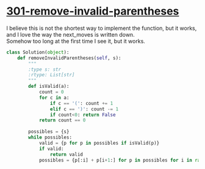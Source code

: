 # [301-remove-invalid-parentheses](https://leetcode.com/problems/remove-invalid-parentheses/)

I believe this is not the shortest way to implement the function, but it works, and I love the way the next_moves is written down.   
Somehow too long at the first time I see it, but it works.

```python
class Solution(object):
    def removeInvalidParentheses(self, s):
        """
        :type s: str
        :rtype: List[str]
        """
        def isValid(a):
            count = 0
            for c in a:
                if c == '(': count += 1
                elif c == ')': count -= 1
                if count<0: return False
            return count == 0
        
        possibles = {s}
        while possibles:
            valid = {p for p in possibles if isValid(p)}
            if valid:
                return valid
            possibles = {p[:i] + p[i+1:] for p in possibles for i in range(len(p))}

```
